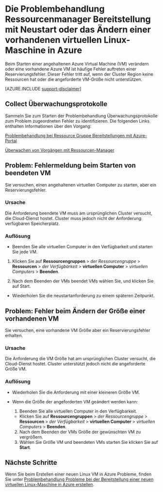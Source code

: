 <properties
   pageTitle="VM neu starten oder Ändern der Größe Probleme | Microsoft Azure"
   description="Die Problembehandlung Ressourcenmanager Bereitstellung mit Neustart oder das Ändern einer vorhandenen virtuellen Linux-Maschine in Azure"
   services="virtual-machines-linux, azure-resource-manager"
   documentationCenter=""
   authors="Deland-Han"
   manager="felixwu"
   editor=""
   tags="top-support-issue"/>

<tags
   ms.service="virtual-machines-linux"
   ms.topic="support-article"
   ms.tgt_pltfrm="vm-linux"
   ms.devlang="na"
   ms.workload="required"
   ms.date="09/09/2016"
   ms.author="delhan"/>

# <a name="troubleshoot-resource-manager-deployment-issues-with-restarting-or-resizing-an-existing-linux-virtual-machine-in-azure"></a>Die Problembehandlung Ressourcenmanager Bereitstellung mit Neustart oder das Ändern einer vorhandenen virtuellen Linux-Maschine in Azure

Beim Starten einer angehaltenen Azure Virtual Machine (VM) verändern oder eine vorhandene Azure VM ist häufige Fehler auftreten einer Reservierungsfehler. Dieser Fehler tritt auf, wenn der Cluster Region keine Ressourcen hat oder die angeforderte VM-Größe nicht unterstützen.

[AZURE.INCLUDE [support-disclaimer](../../includes/support-disclaimer.md)]

## <a name="collect-audit-logs"></a>Collect Überwachungsprotokolle

Sammeln Sie zum Starten der Problembehandlung Überwachungsprotokolle zum Problem zugeordneten Fehler zu identifizieren. Die folgenden Links enthalten Informationen über den Vorgang:

[Problembehandlung bei Ressource Gruppe Bereitstellungen mit Azure-Portal](../resource-manager-troubleshoot-deployments-portal.md)

[Überwachen von Vorgängen mit Ressourcen-Manager](../resource-group-audit.md)

## <a name="issue-error-when-starting-a-stopped-vm"></a>Problem: Fehlermeldung beim Starten von beendeten VM

Sie versuchen, einen angehaltenen virtuellen Computer zu starten, aber ein Reservierungsfehler.

### <a name="cause"></a>Ursache

Die Anforderung beendete VM muss am ursprünglichen Cluster versucht, die Cloud-Dienst hostet. Cluster muss jedoch nicht der Anforderung verfügbaren Speicherplatz.

### <a name="resolution"></a>Auflösung

*   Beenden Sie alle virtuellen Computer in den Verfügbarkeit und starten Sie jede VM.

  1. Klicken Sie auf **Ressourcengruppen** > _der Ressourcengruppe_ > **Ressourcen** > _der Verfügbarkeit_ > **virtuellen Computer** > _virtuellen Computers_ > **Beenden**.

  2. Nach dem Beenden der VMs beendet VMs wählen Sie, und klicken Sie auf Start.

*   Wiederholen Sie die neustartanforderung zu einem späteren Zeitpunkt.

## <a name="issue-error-when-resizing-an-existing-vm"></a>Problem: Fehler beim Ändern der Größe einer vorhandenen VM

Sie versuchen, eine vorhandene VM Größe aber ein Reservierungsfehler erhalten.

### <a name="cause"></a>Ursache

Die Anforderung die VM Größe hat am ursprünglichen Cluster versucht, die Cloud-Dienst hostet. Cluster unterstützt jedoch nicht die angeforderte Größe VM.

### <a name="resolution"></a>Auflösung

* Wiederholen Sie die Anforderung mit einer kleineren Größe VM.

* Wenn die Größe der angeforderten VM geändert werden kann:

  1. Beenden Sie alle virtuellen Computer in den Verfügbarkeit.

    * Klicken Sie auf **Ressourcengruppen** > _der Ressourcengruppe_ > **Ressourcen** > _der Verfügbarkeit_ > **virtuellen Computer** > _virtuellen Computers_ > **Beenden**.

  2. Nach dem Beenden der VMs Größe der gewünschten VM zu vergrößern.
  3. Wählen Sie Größe VM und beendeten VMs starten Sie klicken Sie auf **Start**.

## <a name="next-steps"></a>Nächste Schritte

Wenn Sie beim Erstellen einer neuen Linux VM in Azure Probleme, finden Sie unter [Problembehandlung Probleme bei der Bereitstellung einer neuen virtuellen Linux-Maschine in Azure erstellen](../virtual-machines/virtual-machines-linux-troubleshoot-deployment-new-vm.md).

